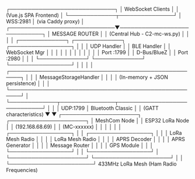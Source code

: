 ┌─────────────────────────────┐
                    │     WebSocket Clients       │
                    │   (Vue.js SPA Frontend)     │
                    └─────────────┬───────────────┘
                                  │ WSS:2981
                                  │ (via Caddy proxy)
                                  │
    ┌─────────────────────────────▼─────────────────────────────┐
    │                MESSAGE ROUTER                             │
    │           (Central Hub - C2-mc-ws.py)                     │
    │                                                           │
    │  ┌─────────────┐  ┌─────────────┐  ┌─────────────────┐    │
    │  │ UDP Handler │  │ BLE Handler │  │ WebSocket Mgr   │    │
    │  │             │  │             │  │                 │    │
    │  │ Port :1799  │  │ D-Bus/BlueZ │  │ Port :2980      │    │
    │  └─────────────┘  └─────────────┘  └─────────────────┘    │
    │                                                           │
    │  ┌─────────────────────────────────────────────────────┐  │
    │  │         MessageStorageHandler                       │  │
    │  │      (In-memory + JSON persistence)                 │  │
    │  └─────────────────────────────────────────────────────┘  │
    └─────────────┬───────────────┬─────────────────────────────┘
                  │               │
                  │ UDP:1799      │ Bluetooth Classic
                  │               │ (GATT characteristics)
                  ▼               ▼
    ┌─────────────────────┐   ┌─────────────────────┐
    │    MeshCom Node     │   │   ESP32 LoRa Node   │
    │  (192.168.68.69)    │   │    (MC-xxxxxx)      │
    │                     │   │                     │
    │ ┌─────────────────┐ │   │ ┌─────────────────┐ │
    │ │ LoRa Mesh Radio │ │   │ │ LoRa Mesh Radio │ │
    │ │ APRS Decoder    │ │   │ │ APRS Generator  │ │
    │ │ Message Router  │ │   │ │ GPS Module      │ │
    │ └─────────────────┘ │   │ └─────────────────┘ │
    └─────────────────────┘   └─────────────────────┘
                  │                       │
                  └───────────────────────┘
                     433MHz LoRa Mesh
                   (Ham Radio Frequencies)
